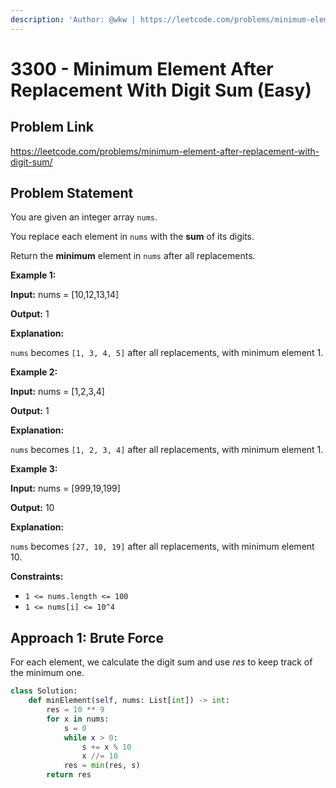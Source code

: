 ```yaml
---
description: 'Author: @wkw | https://leetcode.com/problems/minimum-element-after-replacement-with-digit-sum/'
---
```


# 3300 - Minimum Element After Replacement With Digit Sum (Easy)

## Problem Link

https://leetcode.com/problems/minimum-element-after-replacement-with-digit-sum/

## Problem Statement

You are given an integer array `nums`.

You replace each element in `nums` with the **sum** of its digits.

Return the **minimum** element in `nums` after all replacements.

**Example 1:**

**Input:** nums = [10,12,13,14]

**Output:** 1

**Explanation:**

`nums` becomes `[1, 3, 4, 5]` after all replacements, with minimum element 1.

**Example 2:**

**Input:** nums = [1,2,3,4]

**Output:** 1

**Explanation:**

`nums` becomes `[1, 2, 3, 4]` after all replacements, with minimum element 1.

**Example 3:**

**Input:** nums = [999,19,199]

**Output:** 10

**Explanation:**

`nums` becomes `[27, 10, 19]` after all replacements, with minimum element 10.

**Constraints:**

- `1 <= nums.length <= 100`
- `1 <= nums[i] <= 10^4`

## Approach 1: Brute Force

For each element, we calculate the digit sum and use $res$ to keep track of the minimum one.

<Tabs>
<TabItem value="py" label="Python">
<SolutionAuthor name="@wkw"/>

```py
class Solution:
    def minElement(self, nums: List[int]) -> int:
        res = 10 ** 9
        for x in nums:
            s = 0
            while x > 0:
                s += x % 10
                x //= 10
            res = min(res, s)
        return res
```

</TabItem>
</Tabs>
